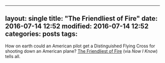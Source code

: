 ---

## layout: single title: "The Friendliest of Fire" date: 2016-07-14 12:52 modified: 2016-07-14 12:52 categories: posts tags:

How on earth could an American pilot get a Distinguished Flying Cross for shooting down an American plane? [The Friendliest of Fire](http://nowiknow.com/the-friendliest-of-fire/)
(via _Now I Know_) tells all.
